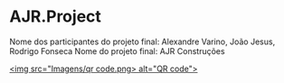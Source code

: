 # AJR.Project
Nome dos participantes do projeto final: Alexandre Varino, João Jesus, Rodrigo Fonseca
Nome do projeto final: AJR Construções

<a href="https://rodrigompf.github.io/AJR.Project/Mainpage"> <img src="Imagens/qr code.png> alt="QR code"></a>